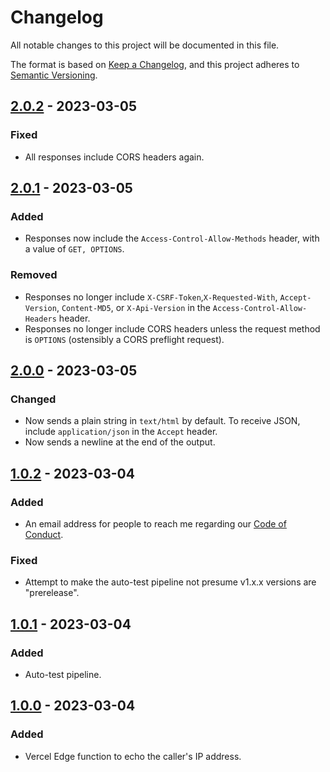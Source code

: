 # Changelog

All notable changes to this project will be documented in this file.

The format is based on [Keep a Changelog](https://keepachangelog.com/en/1.0.0/),
and this project adheres to [Semantic Versioning](https://semver.org/spec/v2.0.0.html).

## [2.0.2] - 2023-03-05

### Fixed

- All responses include CORS headers again.

## [2.0.1] - 2023-03-05

### Added

- Responses now include the `Access-Control-Allow-Methods` header, with a value of `GET, OPTIONS`.

### Removed

- Responses no longer include `X-CSRF-Token`,`X-Requested-With`, `Accept-Version`, `Content-MD5`, or `X-Api-Version` in the `Access-Control-Allow-Headers` header.
- Responses no longer include CORS headers unless the request method is `OPTIONS` (ostensibly a CORS preflight request).

## [2.0.0] - 2023-03-05

### Changed

- Now sends a plain string in `text/html` by default. To receive JSON, include `application/json` in the `Accept` header.
- Now sends a newline at the end of the output.

## [1.0.2] - 2023-03-04

### Added

- An email address for people to reach me regarding our [Code of Conduct](/CODE_OF_CONDUCT.md).

### Fixed

- Attempt to make the auto-test pipeline not presume v1.x.x versions are "prerelease".

## [1.0.1] - 2023-03-04

### Added

- Auto-test pipeline.

## [1.0.0] - 2023-03-04

### Added

- Vercel Edge function to echo the caller's IP address.

[2.0.2]: https://github.com/AverageHelper/ip-echo-vercel/compare/v2.0.1...v2.0.2
[2.0.1]: https://github.com/AverageHelper/ip-echo-vercel/compare/v2.0.0...v2.0.1
[2.0.0]: https://github.com/AverageHelper/ip-echo-vercel/compare/v1.0.2...v2.0.0
[1.0.2]: https://github.com/AverageHelper/ip-echo-vercel/compare/v1.0.1...v1.0.2
[1.0.1]: https://github.com/AverageHelper/ip-echo-vercel/compare/v1.0.0...v1.0.1
[1.0.0]: https://github.com/AverageHelper/ip-echo-vercel/releases/tag/v1.0.0
